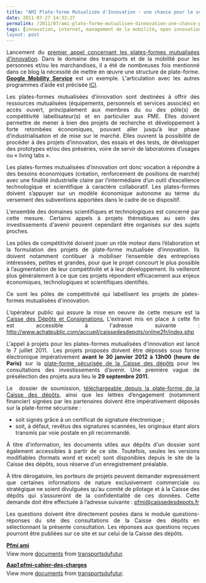 ```yaml
---
title: "AMI Plate-forme Mutualisée d'Innovation - une chance pour le secteur des Transports Intelligents"
date: 2011-07-27 14:33:27
permalink: /2011/07/ami-plate-forme-mutualisee-dinnovation-une-chance-pour-le-secteur-des-transports-intelligents.html
tags: [innovation, internet, management de la mobilité, open innovation, plate-forme, Plateforme d'idées, Service de mobilité]
layout: post
---
```


<p style="text-align: justify">Lancement du <a href="http://competitivite.gouv.fr/les-investissements-d-avenir-une-opportunite-pour-les-poles-de-competitivite/les-projets-de-plates-formes-mutualisees-d-innovation-une-opportunite-pour-les-poles-de-competitivite-659.html">premier appel concernant les plates-formes mutualisées d’innovation</a>. Dans le domaine des transports et de la mobilité pour les personnes et/ou les marchandises, il a été de nombreuses fois mentionné dans ce blog la nécessité de mettre en œuvre une structure de plate-forme. <strong><a href="https://gabrielplassat.github.io/transportsdufutur/2011/07/google-mobility-service-et-si-nous-le-faisions-sans-attendre-.html" target="_blank">Google Mobility Service</a></strong> est un exemple. L'articulation avec les autres programmes d’aide est précisée <a href="http://competitivite.gouv.fr/les-projets-de-plates-formes-mutualisees-d-innovation-une-opportunite-pour-les-poles-de-competitivite/l-articulation-entre-les-plates-formes-mutualisees-d-innovation-et-d-autres-mesures-690.html">ICI</a>.</p> <p style="text-align: justify">Les plates-formes mutualisées d’innovation sont destinées à offrir des ressources mutualisées (équipements, personnels et services associés) en accès ouvert, principalement aux membres du ou des pôle(s) de compétitivité labellisateur(s) et en particulier aux PME. Elles doivent permettre de mener à bien des projets de recherche et développement à forte retombées économiques, pouvant aller jusqu’à leur phase d’industrialisation et de mise sur le marché. Elles ouvrent la possibilité de procéder à des projets d’innovation, des essais et des tests, de développer des prototypes et/ou des préséries, voire de servir de laboratoires d’usages ou « living labs ». </p>  <!--more-->   <p style="text-align: justify">Les plates-formes mutualisées d’innovation ont donc vocation à répondre à des besoins économiques (création, renforcement de positions de marché) avec une finalité industrielle claire par l’intermédiaire d’un outil d’excellence technologique et scientifique à caractère collaboratif. Les plates-formes doivent s’appuyer sur un modèle économique autonome au terme du versement des subventions apportées dans le cadre de ce dispositif.</p> <p style="text-align: justify">L'ensemble des domaines scientifiques et technologiques est concerné par cette mesure. Certains appels à projets thématiques au sein des investissements d'avenir peuvent cependant être organisés sur des sujets proches.</p> <p style="text-align: justify">Les pôles de compétitivité doivent jouer un rôle moteur dans l’élaboration et la formulation des projets de plate-forme mutualisée d’innovation. Ils doivent notamment contibuer à mobiliser l’ensemble des entreprises intéressées, petites et grandes, pour que le projet concourt le plus possible à l’augmentation de leur compétitivité et à leur développement. Ils veilleront plus généralement à ce que ces projets répondent efficacement aux enjeux économiques, technologiques et scientifiques identifiés.</p> <p style="text-align: justify">Ce sont les pôles de compétitivité qui labellisent les projets de plates-formes mutualisées d'innovation.</p> <p style="text-align: justify">L’opérateur public qui assure la mise en oeuvre de cette mesure est la <a href="http://www.caissedesdepots.fr/fr/accueil.html">Caisse des Dépôts et Consignations.</a> L'extranet mis en place à cette fin est accessible à l'adresse suivante : <a href="http://www.achatpublic.com/accueil/caissedesdepots/online2fr/index.php">http://www.achatpublic.com/accueil/caissedesdepots/online2fr/index.php</a></p> <p style="text-align: justify">L'appel à projets pour les plates-formes mutualisées d'innovation est lancé le 7 juillet 2011.  Les projets proposés doivent être déposés sous forme électronique impérativement <strong>avant le 30 janvier 2012 à 13h00 (heure de Paris)</strong> sur la <a href="http://www.achatpublic.com/accueil/caissedesdepots/online2fr/index.php">plate-forme sécurisée de la Caisse des dépôts</a> pour les consultations des investissements d’avenir. Une première vague de présélection des projets aura lieu le <strong>29 septembre 2011.</strong></p> <p style="text-align: justify">Le  dossier de soumission, <a href="http://www.achatpublic.com/accueil/caissedesdepots/online2fr/index.php">téléchargeable depuis la plate-forme de la Caisse des dépôts</a>, ainsi que les lettres d’engagement (notamment financier) signées par les partenaires doivent être impérativement déposés sur la plate-forme sécurisée :</p> <ul style="text-align: justify"> <li>soit signés grâce à un certificat de signature électronique ; </li> <li>soit, à défaut, revêtus des signatures scannées, les originaux étant alors transmis par voie postale en pli recommandé.</li> </ul> <p style="text-align: justify">À titre d'information, les documents utiles aux dépôts d'un dossier sont également accessibles à partir de ce site. Toutefois, seules les versions modifiables (formats word et excel) sont disponibles depuis le site de la Caisse des dépôts, sous réserve d'un enregistrement préalable. </p> <p style="text-align: justify">À titre dérogatoire, les porteurs de projets peuvent demander expressément que certaines informations de nature exclusivement commerciale ou stratégique ne soient divulguées qu’au comité de pilotage et à la Caisse des dépôts qui s’assureront de la confidentialité de ces données. Cette demande doit être effectuée à l’adresse suivante : <a href="linkTo_UnCryptMailto('jxfiql7mcjfXzxfppbabpabmlqp+co');">pfmi@caissedesdepots.fr</a></p> <p style="text-align: justify">Les questions doivent être directement posées dans le module questions-réponses du site des consultations de la Caisse des dépôts en sélectionnant la présente consultation. Les réponses aux questions reçues pourront être publiées sur ce site et sur celui de la Caisse des dépôts.</p> <div id="__ss_8702419" style="width: 477px"><strong style="margin: 12px 0 4px"><a href="http://www.slideshare.net/transportsdufutur/pfmi-ami" title="Pfmi ami">Pfmi ami</a></strong>        <div style="padding: 5px 0 12px">View more <a href="http://www.slideshare.net/">documents</a> from <a href="http://www.slideshare.net/transportsdufutur">transportsdufutur</a>.</div> </div> <div id="__ss_8702480" style="width: 477px"><strong style="margin: 12px 0 4px"><a href="http://www.slideshare.net/transportsdufutur/aap1-pfmicahierdescharges-8702480" title="Aap1 pfmi-cahier-des-charges">Aap1 pfmi-cahier-des-charges</a></strong>        <div style="padding: 5px 0 12px">View more <a href="http://www.slideshare.net/">documents</a> from <a href="http://www.slideshare.net/transportsdufutur">transportsdufutur</a>.</div> </div>
